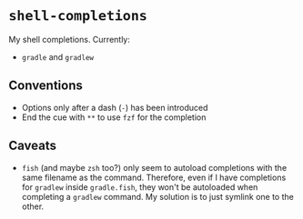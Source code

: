 # `shell-completions`
My shell completions. Currently:

* `gradle` and `gradlew`

## Conventions
* Options only after a dash (`-`) has been introduced
* End the cue with `**` to use `fzf` for the completion

## Caveats
* `fish` (and maybe `zsh` too?) only seem to autoload completions with the same filename as the command. Therefore, even if I have completions for `gradlew` inside `gradle.fish`, they won't be autoloaded when completing a `gradlew` command. My solution is to just symlink one to the other.
